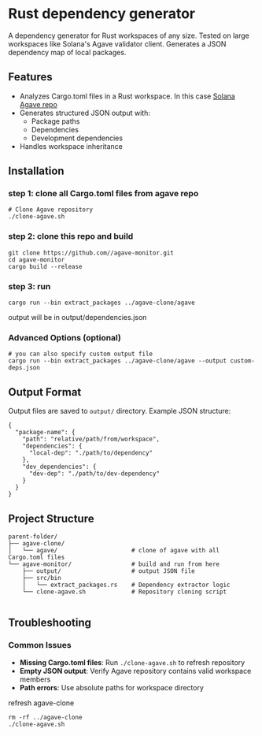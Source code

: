 # Rust dependency generator

A dependency generator for Rust workspaces of any size. Tested on large workspaces like Solana's Agave validator client. Generates a JSON dependency map of local packages.


## Features

- Analyzes Cargo.toml files in a Rust workspace. In this case [Solana Agave repo](https://github.com//agave-monitor.git)
- Generates structured JSON output with:
  - Package paths
  - Dependencies
  - Development dependencies
- Handles workspace inheritance

## Installation

### step 1: clone all Cargo.toml files from agave repo
```
# Clone Agave repository
./clone-agave.sh
```

### step 2: clone this repo and build
```
git clone https://github.com//agave-monitor.git
cd agave-monitor
cargo build --release
```

### step 3: run
```
cargo run --bin extract_packages ../agave-clone/agave
```
output will be in output/dependencies.json

### Advanced Options (optional)
```
# you can also specify custom output file
cargo run --bin extract_packages ../agave-clone/agave --output custom-deps.json
```

## Output Format
Output files are saved to `output/` directory. Example JSON structure:
```
{
  "package-name": {
    "path": "relative/path/from/workspace",
    "dependencies": {
      "local-dep": "./path/to/dependency"
    },
    "dev_dependencies": {
      "dev-dep": "./path/to/dev-dependency"
    }
  }
}
```

## Project Structure
```
parent-folder/
├── agave-clone/
│   └── agave/                     # clone of agave with all Cargo.toml files
└── agave-monitor/                 # build and run from here
    ├── output/                    # output JSON file
    ├── src/bin
    │   └── extract_packages.rs    # Dependency extractor logic
    └── clone-agave.sh             # Repository cloning script
           
```


## Troubleshooting

### Common Issues
- **Missing Cargo.toml files**: Run `./clone-agave.sh` to refresh repository
- **Empty JSON output**: Verify Agave repository contains valid workspace members
- **Path errors**: Use absolute paths for workspace directory

refresh agave-clone
``` 
rm -rf ../agave-clone
./clone-agave.sh
```


